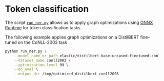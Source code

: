 <!---
Copyright 2020 The HuggingFace Team. All rights reserved.

Licensed under the Apache License, Version 2.0 (the "License");
you may not use this file except in compliance with the License.
You may obtain a copy of the License at

    http://www.apache.org/licenses/LICENSE-2.0

Unless required by applicable law or agreed to in writing, software
distributed under the License is distributed on an "AS IS" BASIS,
WITHOUT WARRANTIES OR CONDITIONS OF ANY KIND, either express or implied.
See the License for the specific language governing permissions and
limitations under the License.
-->

# Token classification

The script [`run_ner.py`](https://github.com/huggingface/optimum/blob/main/examples/onnxruntime/optimization/token-classification/run_ner.py)
allows us to apply graph optimizations using [ONNX Runtime](https://github.com/microsoft/onnxruntime) for token classification tasks. 

The following example applies graph optimizations on a DistilBERT fine-tuned on the CoNLL-2003 task

```bash
python run_ner.py \
    --model_name_or_path elastic/distilbert-base-uncased-finetuned-conll03-english \
    --dataset_name conll2003 \
    --optimization_level 99 \
    --do_eval \
    --output_dir /tmp/optimized_distilbert_conll2003
```

